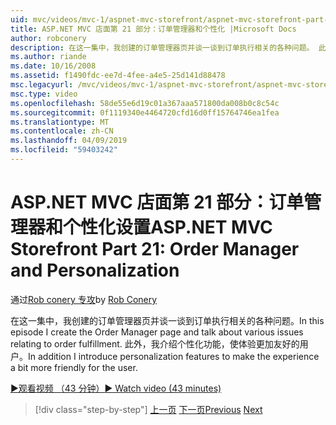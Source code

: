 ```yaml
---
uid: mvc/videos/mvc-1/aspnet-mvc-storefront/aspnet-mvc-storefront-part-21-order-manager-and-personalization
title: ASP.NET MVC 店面第 21 部分：订单管理器和个性化 |Microsoft Docs
author: robconery
description: 在这一集中，我创建的订单管理器页并谈一谈到订单执行相关的各种问题。 此外，我介绍个性化功能...
ms.author: riande
ms.date: 10/16/2008
ms.assetid: f1490fdc-ee7d-4fee-a4e5-25d141d88478
msc.legacyurl: /mvc/videos/mvc-1/aspnet-mvc-storefront/aspnet-mvc-storefront-part-21-order-manager-and-personalization
msc.type: video
ms.openlocfilehash: 58de55e6d19c01a367aaa571800da008b0c8c54c
ms.sourcegitcommit: 0f1119340e4464720cfd16d0ff15764746ea1fea
ms.translationtype: MT
ms.contentlocale: zh-CN
ms.lasthandoff: 04/09/2019
ms.locfileid: "59403242"
---
```

# <a name="aspnet-mvc-storefront-part-21-order-manager-and-personalization"></a><span data-ttu-id="14afd-104">ASP.NET MVC 店面第 21 部分：订单管理器和个性化设置</span><span class="sxs-lookup"><span data-stu-id="14afd-104">ASP.NET MVC Storefront Part 21: Order Manager and Personalization</span></span>

<span data-ttu-id="14afd-105">通过[Rob conery 专攻](https://github.com/robconery)</span><span class="sxs-lookup"><span data-stu-id="14afd-105">by [Rob Conery](https://github.com/robconery)</span></span>

<span data-ttu-id="14afd-106">在这一集中，我创建的订单管理器页并谈一谈到订单执行相关的各种问题。</span><span class="sxs-lookup"><span data-stu-id="14afd-106">In this episode I create the Order Manager page and talk about various issues relating to order fulfillment.</span></span> <span data-ttu-id="14afd-107">此外，我介绍个性化功能，使体验更加友好的用户。</span><span class="sxs-lookup"><span data-stu-id="14afd-107">In addition I introduce personalization features to make the experience a bit more friendly for the user.</span></span>

[<span data-ttu-id="14afd-108">&#9654;观看视频 （43 分钟）</span><span class="sxs-lookup"><span data-stu-id="14afd-108">&#9654; Watch video (43 minutes)</span></span>](https://channel9.msdn.com/Blogs/ASP-NET-Site-Videos/aspnet-mvc-storefront-part-21-order-manager-and-personalization)

> [!div class="step-by-step"]
> <span data-ttu-id="14afd-109">[上一页](aspnet-mvc-storefront-part-20-logging.md)
> [下一页](aspnet-mvc-storefront-part-22-restructuring-rerouting-and-paypal.md)</span><span class="sxs-lookup"><span data-stu-id="14afd-109">[Previous](aspnet-mvc-storefront-part-20-logging.md)
[Next](aspnet-mvc-storefront-part-22-restructuring-rerouting-and-paypal.md)</span></span>
